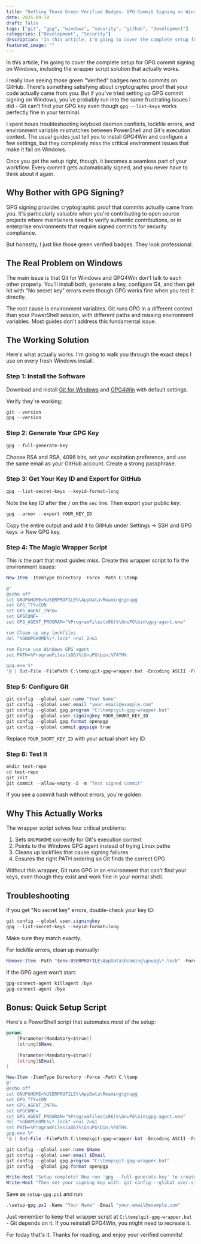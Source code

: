 ```yaml
---
title: "Getting Those Green Verified Badges: GPG Commit Signing on Windows That Actually Works"
date: 2025-09-10
draft: false
tags: ["git", "gpg", "windows", "security", "github", "development"]
categories: ["Development", "Security"]
description: "In this article, I'm going to cover the complete setup for GPG commit signing on Windows, including the wrapper script solution that actually works."
featured_image: ""
---
```


In this article, I'm going to cover the complete setup for GPG commit signing on Windows, including the wrapper script solution that actually works.

I really love seeing those green "Verified" badges next to commits on GitHub. There's something satisfying about cryptographic proof that your code actually came from you. But if you've tried setting up GPG commit signing on Windows, you've probably run into the same frustrating issues I did - Git can't find your GPG key even though `gpg --list-keys` works perfectly fine in your terminal.

I spent hours troubleshooting keyboxd daemon conflicts, lockfile errors, and environment variable mismatches between PowerShell and Git's execution context. The usual guides just tell you to install GPG4Win and configure a few settings, but they completely miss the critical environment issues that make it fail on Windows.

Once you get the setup right, though, it becomes a seamless part of your workflow. Every commit gets automatically signed, and you never have to think about it again.


## Why Bother with GPG Signing?

GPG signing provides cryptographic proof that commits actually came from you. It's particularly valuable when you're contributing to open source projects where maintainers need to verify authentic contributions, or in enterprise environments that require signed commits for security compliance.

But honestly, I just like those green verified badges. They look professional.

## The Real Problem on Windows

The main issue is that Git for Windows and GPG4Win don't talk to each other properly. You'll install both, generate a key, configure Git, and then get hit with "No secret key" errors even though GPG works fine when you test it directly.

The root cause is environment variables. Git runs GPG in a different context than your PowerShell session, with different paths and missing environment variables. Most guides don't address this fundamental issue.

## The Working Solution

Here's what actually works. I'm going to walk you through the exact steps I use on every fresh Windows install.

### Step 1: Install the Software

Download and install [Git for Windows](https://git-scm.com/download/win) and [GPG4Win](https://www.gpg4win.org/download.html) with default settings.

Verify they're working:
```powershell
git --version
gpg --version
```

### Step 2: Generate Your GPG Key

```powershell
gpg --full-generate-key
```

Choose RSA and RSA, 4096 bits, set your expiration preference, and use the same email as your GitHub account. Create a strong passphrase.

### Step 3: Get Your Key ID and Export for GitHub

```powershell
gpg --list-secret-keys --keyid-format=long
```

Note the key ID after the `/` on the `sec` line. Then export your public key:

```powershell
gpg --armor --export YOUR_KEY_ID
```

Copy the entire output and add it to GitHub under Settings → SSH and GPG keys → New GPG key.

### Step 4: The Magic Wrapper Script

This is the part that most guides miss. Create this wrapper script to fix the environment issues:

```powershell
New-Item -ItemType Directory -Force -Path C:\temp

@'
@echo off
set GNUPGHOME=%USERPROFILE%\AppData\Roaming\gnupg
set GPG_TTY=CON
set GPG_AGENT_INFO=
set GPGCONF=
set GPG_AGENT_PROGRAM="%ProgramFiles(x86)%\GnuPG\bin\gpg-agent.exe"

rem Clean up any lockfiles
del "%GNUPGHOME%\*.lock" >nul 2>&1

rem Force use Windows GPG agent
set PATH=%ProgramFiles(x86)%\GnuPG\bin;%PATH%

gpg.exe %*
'@ | Out-File -FilePath C:\temp\git-gpg-wrapper.bat -Encoding ASCII -Force
```

### Step 5: Configure Git

```powershell
git config --global user.name "Your Name"
git config --global user.email "your.email@example.com"
git config --global gpg.program "C:\temp\git-gpg-wrapper.bat"
git config --global user.signingkey YOUR_SHORT_KEY_ID
git config --global gpg.format openpgp
git config --global commit.gpgsign true
```

Replace `YOUR_SHORT_KEY_ID` with your actual short key ID.

### Step 6: Test It

```powershell
mkdir test-repo
cd test-repo
git init
git commit --allow-empty -S -m "Test signed commit"
```

If you see a commit hash without errors, you're golden.

## Why This Actually Works

The wrapper script solves four critical problems:

1. Sets `GNUPGHOME` correctly for Git's execution context
2. Points to the Windows GPG agent instead of trying Linux paths
3. Cleans up lockfiles that cause signing failures
4. Ensures the right PATH ordering so Git finds the correct GPG

Without this wrapper, Git runs GPG in an environment that can't find your keys, even though they exist and work fine in your normal shell.

## Troubleshooting

If you get "No secret key" errors, double-check your key ID:
```powershell
git config --global user.signingkey
gpg --list-secret-keys --keyid-format=long
```

Make sure they match exactly.

For lockfile errors, clean up manually:
```powershell
Remove-Item -Path "$env:USERPROFILE\AppData\Roaming\gnupg\*.lock" -Force -ErrorAction SilentlyContinue
```

If the GPG agent won't start:
```powershell
gpg-connect-agent killagent /bye
gpg-connect-agent /bye
```

## Bonus: Quick Setup Script

Here's a PowerShell script that automates most of the setup:

```powershell
param(
    [Parameter(Mandatory=$true)]
    [string]$Name,
    
    [Parameter(Mandatory=$true)]
    [string]$Email
)

New-Item -ItemType Directory -Force -Path C:\temp
@'
@echo off
set GNUPGHOME=%USERPROFILE%\AppData\Roaming\gnupg
set GPG_TTY=CON
set GPG_AGENT_INFO=
set GPGCONF=
set GPG_AGENT_PROGRAM="%ProgramFiles(x86)%\GnuPG\bin\gpg-agent.exe"
del "%GNUPGHOME%\*.lock" >nul 2>&1
set PATH=%ProgramFiles(x86)%\GnuPG\bin;%PATH%
gpg.exe %*
'@ | Out-File -FilePath C:\temp\git-gpg-wrapper.bat -Encoding ASCII -Force

git config --global user.name $Name
git config --global user.email $Email
git config --global gpg.program "C:\temp\git-gpg-wrapper.bat"
git config --global gpg.format openpgp

Write-Host "Setup complete! Now run 'gpg --full-generate-key' to create your key."
Write-Host "Then set your signing key with: git config --global user.signingkey YOUR_KEY_ID"
```

Save as `setup-gpg.ps1` and run:
```powershell
.\setup-gpg.ps1 -Name "Your Name" -Email "your.email@example.com"
```

Just remember to keep that wrapper script at `C:\temp\git-gpg-wrapper.bat` - Git depends on it. If you reinstall GPG4Win, you might need to recreate it.

For today that's it. Thanks for reading, and enjoy your verified commits!
